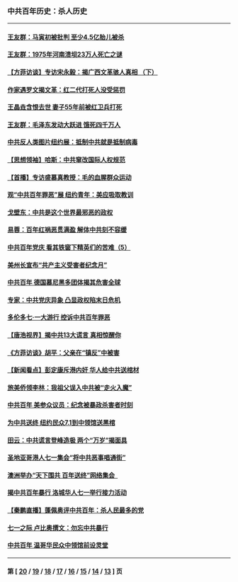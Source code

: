 ### 中共百年历史：杀人历史
---
#### [王友群：马寅初被批判 至少4.5亿胎儿被杀](../../pages/nf1176106/n13260313.md?10010430) 
#### [王友群：1975年河南溃坝23万人死亡之谜](../../pages/nf1176106/n13231576.md?10010430) 
#### [【方菲访谈】专访宋永毅：揭广西文革骇人真相 （下）](../../pages/nf1176106/n13209074.md?10010430) 
#### [作家遇罗文揭文革：红二代打死人没受惩罚](../../pages/nf1176106/n13205254.md?10010430) 
#### [王晶垚含恨去世 妻子55年前被红卫兵打死](../../pages/nf1176106/n13203590.md?10010430) 
#### [王友群：毛泽东发动大跃进 饿死四千万人](../../pages/nf1176106/n13177158.md?10010430) 
#### [中共反人类图片纽约展：抵制中共就是抵制病毒](../../pages/nf1176106/n13115371.md?10010430) 
#### [【思想领袖】哈斯：中共窜改国际人权规范](../../pages/nf1176106/n13053647.md?10010430) 
#### [【首播】专访盛慕真教授：毛的血腥群众运动](../../pages/nf1176106/n13091782.md?10010430) 
#### [观“中共百年罪恶”展 纽约青年：美应吸取教训](../../pages/nf1176106/n13085246.md?10010430) 
#### [戈壁东：中共是这个世界最邪恶的政权](../../pages/nf1176106/n13085641.md?10010430) 
#### [易蓉：百年红祸恶贯满盈 解体中共刻不容缓](../../pages/nf1176106/n13084455.md?10010430) 
#### [中共百年党庆 看其铁窗下精英们的苦难（5）](../../pages/nf1176106/n13076766.md?10010430) 
#### [美州长宣布“共产主义受害者纪念月”](../../pages/nf1176106/n13074024.md?10010430) 
#### [中共百年 德国慕尼黑多团体揭其危害全球](../../pages/nf1176106/n13068873.md?10010430) 
#### [专家：中共党庆异象 凸显政权陷末日危机](../../pages/nf1176106/n13067084.md?10010430) 
#### [多伦多七·一大游行 控诉中共百年罪恶](../../pages/nf1176106/n13062043.md?10010430) 
#### [【唐浩视界】揭中共13大谎言 真相惊醒你](../../pages/nf1176106/n13065208.md?10010430) 
#### [《方菲访谈》胡平：父亲在“镇反”中被害](../../pages/nf1176106/n13064114.md?10010430) 
#### [【新闻看点】彭定康斥港内奸 华人给中共送棺材](../../pages/nf1176106/n13064230.md?10010430) 
#### [旅美侨领李林：我祖父误入中共被“走火入魔”](../../pages/nf1176106/n13062777.md?10010430) 
#### [中共百年 美参众议员：纪念被暴政杀害者时刻](../../pages/nf1176106/n13063735.md?10010430) 
#### [为中共送终 纽约民众7.1到中领馆送黑棺](../../pages/nf1176106/n13062573.md?10010430) 
#### [田云：中共谎言登峰造极 两个“万岁”揭面具](../../pages/nf1176106/n13062013.md?10010430) 
#### [圣地亚哥港人七一集会“将中共恶事唱通街”](../../pages/nf1176106/n13062681.md?10010430) 
#### [澳洲举办“天下围共 百年送终”网络集会  ](../../pages/nf1176106/n13054366.md?10010430) 
#### [揭中共百年暴行 洛城华人七一举行接力活动](../../pages/nf1176106/n13061979.md?10010430) 
#### [【秦鹏直播】蓬佩奥评中共百年：杀人民最多的党](../../pages/nf1176106/n13061736.md?10010430) 
#### [七一之际 卢比奥撰文：勿忘中共暴行](../../pages/nf1176106/n13061044.md?10010430) 
#### [中共百年 温哥华民众中领馆前设灵堂](../../pages/nf1176106/n13061399.md?10010430) 

---
#### 第 [ [20](./20.md?10010430) / [19](./19.md?10010430) / [18](./18.md?10010430) / [17](./17.md?10010430) / [16](./16.md?10010430) / [15](./15.md?10010430) / [14](./14.md?10010430) / [13](./13.md?10010430) ] 页
